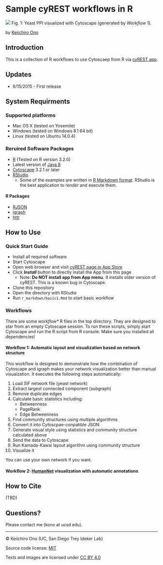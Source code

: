 # Sample cyREST workflows in R 

![](http://cl.ly/image/3O242T1K1k46/structure-aware-layout.png)
Fig. 1: Yeast PPI visualized with Cytoscape (generated by _Workflow 1_).

by [Keiichiro Ono](http://keiono.github.io/)

## Introduction
This is a collection of R workflows to use Cytoscaep from R via [cyREST app](http://apps.cytoscape.org/apps/cyrest).

## Updates
* 6/15/2015 - First release


## System Requirments
### Supported platforms
* Mac OS X (tested on Yosemite)
* Windows (tested on Windows 8.1 64 bit)
* Linux (tested on Ubuntu 14.0.4)

### Reruired Software Packages
* [R](http://www.r-project.org/) (Tested on R version 3.2.0)
* Latest version of [Java 8](http://www.oracle.com/technetwork/java/javase/downloads/jdk8-downloads-2133151.html)
* [Cytoscape](http://www.cytoscape.org/) 3.2.1 or later
* [RStudio](http://www.rstudio.com/)
    * Some of the examples are written in [R Markdown format](http://rmarkdown.rstudio.com/).  RStudio is the best application to render and execute them.

#### R Packages
* [RJSON](http://cran.r-project.org/web/packages/rjson/index.html)
* [igraph](http://igraph.org/r/)
* [httr](http://cran.r-project.org/web/packages/httr/index.html)

## How to Use

### Quick Start Guide
* Install all required software
* Start Cytoscape
* Open web browser and visit [cyREST page in App Store](http://apps.cytoscape.org/apps/cyrest)
* Click ___Install___ button to directly install the App from this page
    * Note: __Do NOT install app from App menu.__ It installs older version of cyREST.  This is a known bug in Cytoscape.
* Clone this repository
* Open the directory with RStudio
* Run ```r_markdown/basic1.Rmd``` to start basic workflow

### Workflows
There are some _workflow*_ R files in the top directory.  They are designed to star from an empty Cytoscape session. To run these scripts, simply start Cytoscape and run the R script from R console.  Make sure you installed all dependencies!

#### Workflow 1: Automatic layout and visualization based on network structure
This workflow is designed to demonstrate how the combination of Cytoscape and igraph makes your network visualization better than manual visuaization. It executes the following steps automatically:

1. Load SIF network file (yeast network)
1. Extract largest connected component (subgraph)
1. Remove duplicate edges
1. Calculate basic statistics including:
    * Betweenness
    * PageRank
    * Edge Betweenness
1. Find community structures using multiple algorithms
1. Convert it into Cytoscpae-conpatible JSON
1. Generate visual style using statistics and community structure calculated above
1. Send the data to Cytoscape
1. Run Kamada-Kawai layout algorithm using community structure
1. Visualize it

You can use your own network if you want.

#### Workflow 2: [HumanNet](http://www.functionalnet.org/humannet/about.html) visualization with automatic annotations  

## How to Cite
(TBD)

## Questions?
Please contact me (kono at ucsd edu).

----
&copy; Keiichiro Ono (UC, San Diego Trey Ideker Lab)

Source code license: [MIT](http://opensource.org/licenses/MIT)

Texts and images are licensed under [CC BY 4.0](https://creativecommons.org/licenses/by/4.0/) 